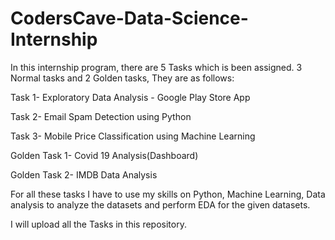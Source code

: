 # CodersCave-Data-Science-Internship
In this internship program, there are 5 Tasks which is been assigned. 3 Normal tasks and 2 Golden tasks, They are as follows:

Task 1- Exploratory Data Analysis - Google Play Store App

Task 2- Email Spam Detection using Python

Task 3- Mobile Price Classification using Machine Learning

Golden Task 1- Covid 19 Analysis(Dashboard)

Golden Task 2- IMDB Data Analysis

For all these tasks I have to use my skills on Python, Machine Learning, Data analysis to analyze the datasets and perform EDA for the given datasets.

I will upload all the Tasks in this repository.
